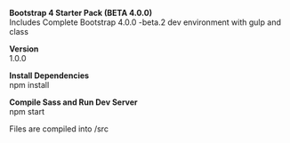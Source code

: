 <strong>Bootstrap 4 Starter Pack (BETA 4.0.0)</strong><br>
Includes Complete Bootstrap 4.0.0 -beta.2 dev environment with gulp and class<br>

<strong>Version</strong><br>
1.0.0

<strong>Install Dependencies</strong><br>
npm install

<strong>Compile Sass and Run Dev Server</strong><br>
npm start

Files are compiled into /src
